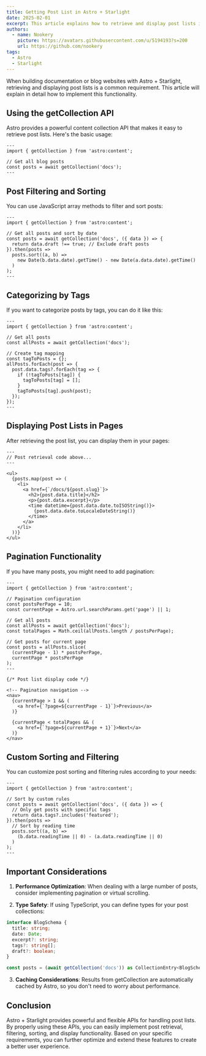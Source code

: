 ```yaml
---
title: Getting Post List in Astro + Starlight
date: 2025-02-01
excerpt: This article explains how to retrieve and display post lists in an Astro + Starlight project, including using the getCollection API and custom sorting functionality.
authors:
  - name: Nookery
    picture: https://avatars.githubusercontent.com/u/5194193?s=200
    url: https://github.com/nookery
tags:
  - Astro
  - Starlight
---
```


When building documentation or blog websites with Astro + Starlight, retrieving and displaying post lists is a common requirement. This article will explain in detail how to implement this functionality.

## Using the getCollection API

Astro provides a powerful content collection API that makes it easy to retrieve post lists. Here's the basic usage:

```astro
---
import { getCollection } from 'astro:content';

// Get all blog posts
const posts = await getCollection('docs');
---
```

## Post Filtering and Sorting

You can use JavaScript array methods to filter and sort posts:

```astro
---
import { getCollection } from 'astro:content';

// Get all posts and sort by date
const posts = await getCollection('docs', ({ data }) => {
  return data.draft !== true; // Exclude draft posts
}).then(posts =>
  posts.sort((a, b) =>
    new Date(b.data.date).getTime() - new Date(a.data.date).getTime()
  )
);
---
```

## Categorizing by Tags

If you want to categorize posts by tags, you can do it like this:

```astro
---
import { getCollection } from 'astro:content';

// Get all posts
const allPosts = await getCollection('docs');

// Create tag mapping
const tagToPosts = {};
allPosts.forEach(post => {
  post.data.tags?.forEach(tag => {
    if (!tagToPosts[tag]) {
      tagToPosts[tag] = [];
    }
    tagToPosts[tag].push(post);
  });
});
---
```

## Displaying Post Lists in Pages

After retrieving the post list, you can display them in your pages:

```astro
---
// Post retrieval code above...
---

<ul>
  {posts.map(post => (
    <li>
      <a href={`/docs/${post.slug}`}>
        <h2>{post.data.title}</h2>
        <p>{post.data.excerpt}</p>
        <time datetime={post.data.date.toISOString()}>
          {post.data.date.toLocaleDateString()}
        </time>
      </a>
    </li>
  ))}
</ul>
```

## Pagination Functionality

If you have many posts, you might need to add pagination:

```astro
---
import { getCollection } from 'astro:content';

// Pagination configuration
const postsPerPage = 10;
const currentPage = Astro.url.searchParams.get('page') || 1;

// Get all posts
const allPosts = await getCollection('docs');
const totalPages = Math.ceil(allPosts.length / postsPerPage);

// Get posts for current page
const posts = allPosts.slice(
  (currentPage - 1) * postsPerPage,
  currentPage * postsPerPage
);
---

{/* Post list display code */}

<!-- Pagination navigation -->
<nav>
  {currentPage > 1 && (
    <a href={`?page=${currentPage - 1}`}>Previous</a>
  )}

  {currentPage < totalPages && (
    <a href={`?page=${currentPage + 1}`}>Next</a>
  )}
</nav>
```

## Custom Sorting and Filtering

You can customize post sorting and filtering rules according to your needs:

```astro
---
import { getCollection } from 'astro:content';

// Sort by custom rules
const posts = await getCollection('docs', ({ data }) => {
  // Only get posts with specific tags
  return data.tags?.includes('featured');
}).then(posts =>
  // Sort by reading time
  posts.sort((a, b) =>
    (b.data.readingTime || 0) - (a.data.readingTime || 0)
  )
);
---
```

## Important Considerations

1. **Performance Optimization**: When dealing with a large number of posts, consider implementing pagination or virtual scrolling.

2. **Type Safety**: If using TypeScript, you can define types for your post collections:

```typescript
interface BlogSchema {
  title: string;
  date: Date;
  excerpt?: string;
  tags?: string[];
  draft?: boolean;
}

const posts = (await getCollection('docs')) as CollectionEntry<BlogSchema>[];
```

3. **Caching Considerations**: Results from getCollection are automatically cached by Astro, so you don't need to worry about performance.

## Conclusion

Astro + Starlight provides powerful and flexible APIs for handling post lists. By properly using these APIs, you can easily implement post retrieval, filtering, sorting, and display functionality. Based on your specific requirements, you can further optimize and extend these features to create a better user experience.
